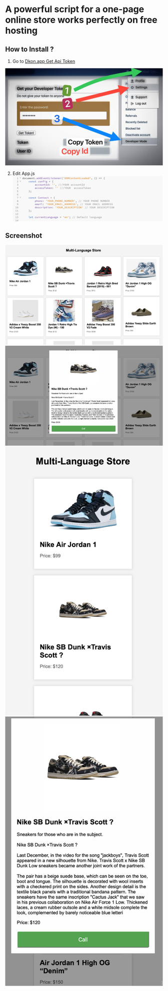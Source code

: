 # A powerful script for a one-page online store works perfectly on free hosting


## How to Install ?
1) Go to [Dkon.app Get Api Token ](https://dkon.app/account/settings/get_api_token)

![install](https://github.com/RichPhantom/Free-Shop-HTML-CMS/blob/main/screen/IMAGE%202024-08-07%2012:34:19.jpg?raw=true)

2) Edit App.js
  ![Edit](https://github.com/RichPhantom/Free-Shop-HTML-CMS/blob/main/screen/Pasted%20Graphic%204.png?raw=true)


## Screenshot 

![1](https://github.com/RichPhantom/Free-Shop-HTML-CMS/blob/main/screen/Pasted%20Graphic.png?raw=true)
![1](https://github.com/RichPhantom/Free-Shop-HTML-CMS/blob/main/screen/Pasted%20Graphic%201.png?raw=true)
![1](https://github.com/RichPhantom/Free-Shop-HTML-CMS/blob/main/screen/Pasted%20Graphic%202.png?raw=true)
![1](https://github.com/RichPhantom/Free-Shop-HTML-CMS/blob/main/screen/Pasted%20Graphic%203.png?raw=true)

